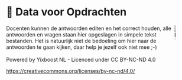 # 📑 Data voor Opdrachten
<img alt="Logo" align="right" src="https://github.com/user-attachments/assets/8244fc28-405e-49cd-90a2-5db0260deb6d" width="10%" />
Docenten kunnen de antwoorden editen en het correct houden, alle antwoorden en vragen staan hier opgeslagen in simpele tekst bestanden.
Het is natuurlijk niet de bedoeling om hier naar de antwoorden te gaan kijken, daar help je jezelf ook niet mee ;-) 
<br>
<br>
Powered by Yixboost NL - Licenced under CC BY-NC-ND 4.0

https://creativecommons.org/licenses/by-nc-nd/4.0/

